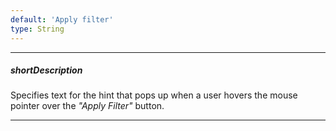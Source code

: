 ```yaml
---
default: 'Apply filter'
type: String
---
```

---
##### shortDescription
Specifies text for the hint that pops up when a user hovers the mouse pointer over the *"Apply Filter"* button.

---
